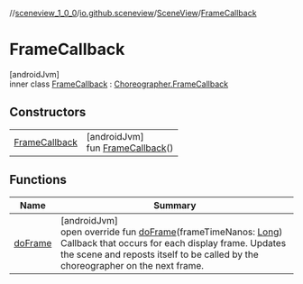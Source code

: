 //[sceneview_1_0_0](../../../../index.md)/[io.github.sceneview](../../index.md)/[SceneView](../index.md)/[FrameCallback](index.md)

# FrameCallback

[androidJvm]\
inner class [FrameCallback](index.md) : [Choreographer.FrameCallback](https://developer.android.com/reference/kotlin/android/view/Choreographer.FrameCallback.html)

## Constructors

| | |
|---|---|
| [FrameCallback](-frame-callback.md) | [androidJvm]<br>fun [FrameCallback](-frame-callback.md)() |

## Functions

| Name | Summary |
|---|---|
| [doFrame](do-frame.md) | [androidJvm]<br>open override fun [doFrame](do-frame.md)(frameTimeNanos: [Long](https://kotlinlang.org/api/latest/jvm/stdlib/kotlin/-long/index.html))<br>Callback that occurs for each display frame. Updates the scene and reposts itself to be called by the choreographer on the next frame. |
